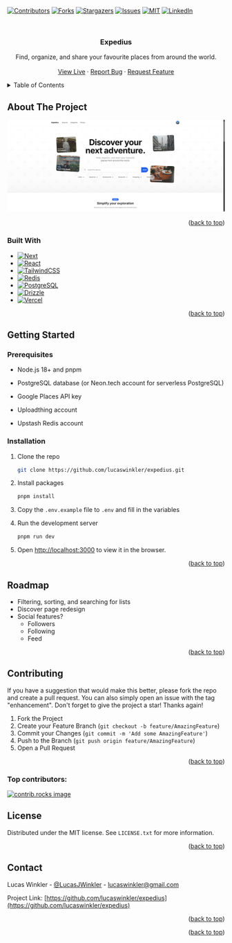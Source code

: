 <a id="readme-top"></a>

[![Contributors][contributors-shield]][contributors-url]
[![Forks][forks-shield]][forks-url]
[![Stargazers][stars-shield]][stars-url]
[![Issues][issues-shield]][issues-url]
[![MIT][license-shield]][license-url]
[![LinkedIn][linkedin-shield]][linkedin-url]

<!-- PROJECT LOGO -->
<br />
<div align="center">
  <!-- <a href="https://github.com/lucaswinkler/expedius">
    <img src="images/logo.png" alt="Logo" width="80" height="80">
  </a> -->

<h3 align="center">Expedius</h3>

  <p align="center">
    Find, organize, and share your favourite places from around the world.
    <br />
    <br />
    <a href="https://www.expedius.app/">View Live</a>
    &middot;
    <a href="https://github.com/lucaswinkler/expedius/issues/new?labels=bug&template=bug-report---.md">Report Bug</a>
    &middot;
    <a href="https://github.com/lucaswinkler/expedius/issues/new?labels=enhancement&template=feature-request---.md">Request Feature</a>
  </p>
</div>

<!-- TABLE OF CONTENTS -->
<details>
  <summary>Table of Contents</summary>
  <ol>
    <li>
      <a href="#about-the-project">About The Project</a>
      <ul>
        <li><a href="#built-with">Built With</a></li>
      </ul>
    </li>
    <li>
      <a href="#getting-started">Getting Started</a>
      <ul>
        <li><a href="#prerequisites">Prerequisites</a></li>
        <li><a href="#installation">Installation</a></li>
      </ul>
    </li>
    <li><a href="#roadmap">Roadmap</a></li>
    <li><a href="#contributing">Contributing</a></li>
    <li><a href="#license">License</a></li>
    <li><a href="#contact">Contact</a></li>
    <!-- <li><a href="#acknowledgments">Acknowledgments</a></li> -->
  </ol>
</details>

<!-- ABOUT THE PROJECT -->

## About The Project

[![Product Name Screen Shot][product-screenshot]](https://www.expedius.app/)

<p align="right">(<a href="#readme-top">back to top</a>)</p>

### Built With

- [![Next][Next.js]][Next-url]
- [![React][React.js]][React-url]
- [![TailwindCSS][TailwindCSS]][TailwindCSS-url]
- [![Redis][Redis]][Redis-url]
- [![PostgreSQL][PostgreSQL]][PostgreSQL-url]
- [![Drizzle][Drizzle]][Drizzle-url]
- [![Vercel][Vercel]][Vercel-url]

<p align="right">(<a href="#readme-top">back to top</a>)</p>

<!-- GETTING STARTED -->

## Getting Started

### Prerequisites

- Node.js 18+ and pnpm

- PostgreSQL database (or Neon.tech account for serverless PostgreSQL)
- Google Places API key
- Uploadthing account
- Upstash Redis account

### Installation

1. Clone the repo
   ```sh
   git clone https://github.com/lucaswinkler/expedius.git
   ```
2. Install packages
   ```sh
   pnpm install
   ```
3. Copy the `.env.example` file to `.env` and fill in the variables

4. Run the development server

   ```sh
   pnpm run dev
   ```

5. Open [http://localhost:3000](http://localhost:3000) to view it in the browser.

<p align="right">(<a href="#readme-top">back to top</a>)</p>

<!-- ROADMAP -->

## Roadmap

- Filtering, sorting, and searching for lists
- Discover page redesign
- Social features?
  - Followers
  - Following
  - Feed

<!-- See the [open issues](https://github.com/lucaswinkler/expedius/issues) for a full list of proposed features (and known issues). -->

<p align="right">(<a href="#readme-top">back to top</a>)</p>

<!-- CONTRIBUTING -->

## Contributing

If you have a suggestion that would make this better, please fork the repo and create a pull request. You can also simply open an issue with the tag "enhancement".
Don't forget to give the project a star! Thanks again!

1. Fork the Project
2. Create your Feature Branch (`git checkout -b feature/AmazingFeature`)
3. Commit your Changes (`git commit -m 'Add some AmazingFeature'`)
4. Push to the Branch (`git push origin feature/AmazingFeature`)
5. Open a Pull Request

<p align="right">(<a href="#readme-top">back to top</a>)</p>

### Top contributors:

<a href="https://github.com/lucaswinkler/expedius/graphs/contributors">
  <img src="https://contrib.rocks/image?repo=lucaswinkler/expedius" alt="contrib.rocks image" />
</a>

<!-- LICENSE -->

## License

Distributed under the MIT license. See `LICENSE.txt` for more information.

<p align="right">(<a href="#readme-top">back to top</a>)</p>

<!-- CONTACT -->

## Contact

Lucas Winkler - [@LucasJWinkler](https://twitter.com/LucasJWinkler) - lucaswinkler@gmail.com

Project Link: [https://github.com/lucaswinkler/expedius](https://github.com/lucaswinkler/expedius)

<p align="right">(<a href="#readme-top">back to top</a>)</p>

<!-- ACKNOWLEDGMENTS -->
<!--
## Acknowledgments

-  -->

<p align="right">(<a href="#readme-top">back to top</a>)</p>

<!-- MARKDOWN LINKS & IMAGES -->
<!-- https://www.markdownguide.org/basic-syntax/#reference-style-links -->

[contributors-shield]: https://img.shields.io/github/contributors/lucaswinkler/expedius.svg?style=for-the-badge
[contributors-url]: https://github.com/lucaswinkler/expedius/graphs/contributors
[forks-shield]: https://img.shields.io/github/forks/lucaswinkler/expedius.svg?style=for-the-badge
[forks-url]: https://github.com/lucaswinkler/expedius/network/members
[stars-shield]: https://img.shields.io/github/stars/lucaswinkler/expedius.svg?style=for-the-badge
[stars-url]: https://github.com/lucaswinkler/expedius/stargazers
[issues-shield]: https://img.shields.io/github/issues/lucaswinkler/expedius.svg?style=for-the-badge
[issues-url]: https://github.com/lucaswinkler/expedius/issues
[license-shield]: https://img.shields.io/github/license/lucaswinkler/expedius.svg?style=for-the-badge
[license-url]: https://github.com/lucaswinkler/expedius/blob/master/LICENSE.txt
[linkedin-shield]: https://img.shields.io/badge/-LinkedIn-black.svg?style=for-the-badge&logo=linkedin&colorB=555
[linkedin-url]: https://linkedin.com/in/lucas-winkler
[product-screenshot]: images/screenshot.png
[Next.js]: https://img.shields.io/badge/next.js-000000?style=for-the-badge&logo=nextdotjs&logoColor=white
[Next-url]: https://nextjs.org/
[React.js]: https://img.shields.io/badge/React-20232A?style=for-the-badge&logo=react&logoColor=61DAFB
[React-url]: https://reactjs.org/
[TailwindCSS]: https://img.shields.io/badge/Tailwind%20CSS-%2338B2AC.svg?logo=tailwind-css&logoColor=white
[TailwindCSS-url]: https://tailwindcss.com/
[Redis]: https://img.shields.io/badge/Redis-%23DD0031.svg?logo=redis&logoColor=white
[Redis-url]: https://upstash.com/
[PostgreSQL]: https://img.shields.io/badge/Postgres-%23316192.svg?logo=postgresql&logoColor=white
[PostgreSQL-url]: https://www.postgresql.org/
[Drizzle]: https://img.shields.io/badge/Drizzle-C5F74F?logo=drizzle&logoColor=000
[Drizzle-url]: https://orm.drizzle.team/
[Vercel]: https://img.shields.io/badge/Vercel-%23000000.svg?logo=vercel&logoColor=white
[Vercel-url]: https://vercel.com/
[TypeScript]: https://img.shields.io/badge/TypeScript-3178C6?logo=typescript&logoColor=fff
[TypeScript-url]: https://www.typescriptlang.org/
